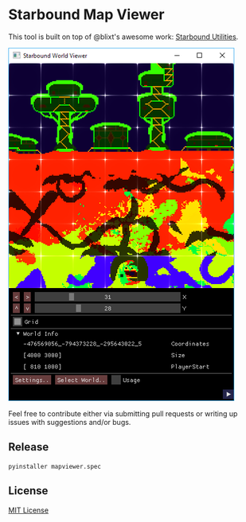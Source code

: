 Starbound Map Viewer
====================
This tool is built on top of @blixt's awesome work: [Starbound Utilities](https://github.com/blixt/py-starbound).

![MapViewer](./screenshots/MapViewer.PNG)

Feel free to contribute either via submitting pull requests or writing
up issues with suggestions and/or bugs.

Release
-------
```
pyinstaller mapviewer.spec
```

License
-------

[MIT License](./LICENSE)
